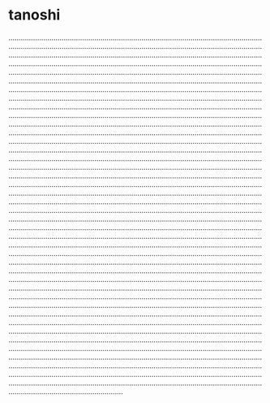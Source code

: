 # tanoshi
....................................................................................................................................................................................................................................................................................................................................................................................................................................................................................................................................................................................................................................................................................................................................................................................................................................................................................................................................................................................................................................................................................................................................................................................................................................................................................................................................................................................................................................................................................................................................................................................................................................................................................................................................................................................................................................................................................................................................................................................................................................................................................................................................................................................................................................................................................................................................................................................................................................................................................................................................................................................................................................................................................................................................................................................................................................................................................................................................................................................................................................................................................................................................................................................................................................................................................................................................................................................................................................................................................................................................................................................................................................................................................................................................................................................................................................................................................................................................................................................................................................................................................................................................................................................................................................................................................................................................................................................................................................................................................................................................................................................................................................................................................................................................................................................................................................................................................................................................................................................................................................................................................................................................................................................................................................................................................................................................................